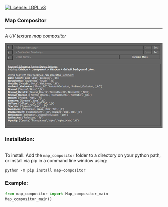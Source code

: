 [![License: LGPL v3](https://img.shields.io/badge/License-LGPL%20v3-blue.svg)](https://www.gnu.org/licenses/lgpl-3.0.en.html)

### Map Compositor

---
<!-- short_description_start -->
*A UV texture map compositor*
<!-- short_description_end -->

![alt text](https://raw.githubusercontent.com/m3trik/map-compositor/master/docs/map-compositor-demo.png)

### Installation:

###### 

To install:
Add the `map_compositor` folder to a directory on your python path, or
install via pip in a command line window using:
```
python -m pip install map-compositor
```

### Example:
```python
from map_compositor import Map_compositor_main
Map_compositor_main()
```
